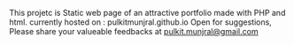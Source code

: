 This projetc is Static web page of an attractive portfolio made with PHP and html.
currently hosted on : pulkitmunjral.github.io
Open for suggestions, Please share your valueable feedbacks at pulkit.munjral@gmail.com
